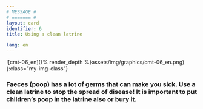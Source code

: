 ```yaml
---
# MESSAGE #
# ======= #
layout: card
identifier: 6
title: Using a clean latrine

lang: en
---
```


![cmt-06_en]({% render_depth %}assets/img/graphics/cmt-06_en.png){:class="my-img-class"}

### Faeces (poop) has a lot of germs that can make you sick. Use a clean latrine to stop the spread of disease! It is important to put children’s poop in the latrine also or bury it.
